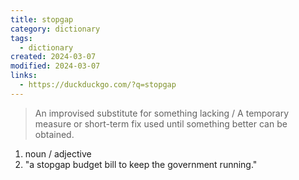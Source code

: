 ```yaml
---
title: stopgap
category: dictionary
tags:
  - dictionary
created: 2024-03-07
modified: 2024-03-07
links:
  - https://duckduckgo.com/?q=stopgap
---
```


>An improvised substitute for something lacking / A temporary measure or short-term fix used until something better can be obtained.

1. noun / adjective
2. "a stopgap budget bill to keep the government running."
